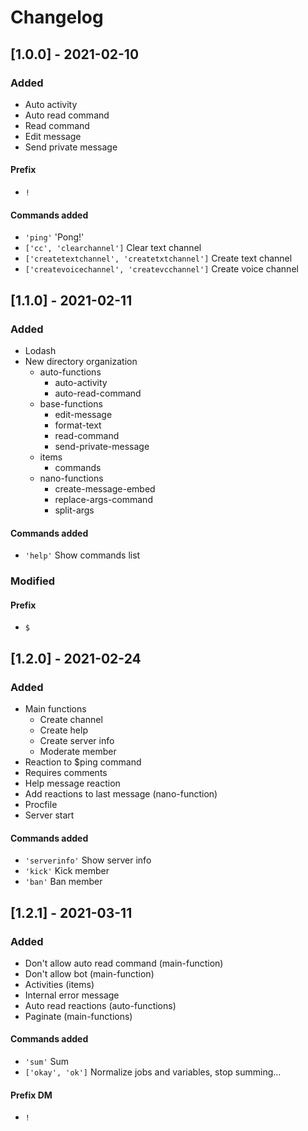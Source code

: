# Changelog

## [1.0.0] - 2021-02-10
### Added
- Auto activity
- Auto read command
- Read command
- Edit message
- Send private message

#### Prefix
- `!`

#### Commands added
- `'ping'` 'Pong!'
- `['cc', 'clearchannel']` Clear text channel
- `['createtextchannel', 'createtxtchannel']` Create text channel
- `['createvoicechannel', 'createvcchannel']` Create voice channel

## [1.1.0] - 2021-02-11
### Added 
- Lodash
- New directory organization
  - auto-functions
    - auto-activity
    - auto-read-command
  - base-functions
    - edit-message
    - format-text
    - read-command
    - send-private-message
  - items
    - commands
  - nano-functions
    - create-message-embed
    - replace-args-command
    - split-args

#### Commands added
- `'help'` Show commands list

### Modified

#### Prefix
- `$`

## [1.2.0] - 2021-02-24
### Added
- Main functions
  - Create channel
  - Create help
  - Create server info
  - Moderate member
- Reaction to $ping command
- Requires comments
- Help message reaction
- Add reactions to last message (nano-function)
- Procfile
- Server start

#### Commands added
- `'serverinfo'` Show server info
- `'kick'` Kick member
- `'ban'` Ban member

## [1.2.1] - 2021-03-11
### Added
- Don't allow auto read command (main-function)
- Don't allow bot (main-function)
- Activities (items)
- Internal error message
- Auto read reactions (auto-functions)
- Paginate (main-functions)

#### Commands added
- `'sum'` Sum
- `['okay', 'ok']` Normalize jobs and variables, stop summing...

#### Prefix DM
- `!`